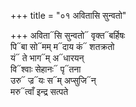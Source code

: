 +++
title = "०१ अवितासि सुन्वतो"

+++
अविता᳓सि सुन्वतो᳓ वृक्त᳓बर्हिषः  
पि᳓बा सो᳓मम् म᳓दाय कं᳓ शतक्रतो  
यं᳓ ते भाग᳓म् अ᳓धारयन्  
वि᳓श्वाः सेहानः᳓ पृ᳓तना  
उरु᳓ ज्र᳓यः स᳓म् अप्सुजि᳓न्  
मरु᳓त्वाँ इन्द्र सत्पते